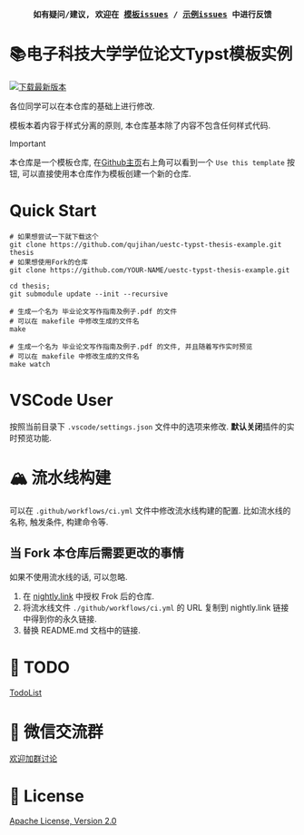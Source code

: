 <div align="center">
<strong>
<samp>

如有疑问/建议, 欢迎在 [模板issues](https://github.com/qujihan/uestc-typst-thesis-example/issues) / [示例issues](https://github.com/qujihan/uestc-typst-thesis-example/issues) 中进行反馈

</samp>
</strong>
</div>


# 📚电子科技大学学位论文Typst模板实例
[![下载最新版本](https://img.shields.io/badge/%E7%82%B9%E8%BF%99%E9%87%8C-%E4%B8%8B%E8%BD%BDrelease%E7%89%88%E6%9C%AC-red.svg "下载最新版本")](https://nightly.link/qujihan/uestc-typst-thesis-example/workflows/ci/main/thesis.zip)

各位同学可以在本仓库的基础上进行修改.

模板本着内容于样式分离的原则, 本仓库基本除了内容不包含任何样式代码.

> [!IMPORTANT]  
> 本仓库是一个模板仓库, 在[Github主页](https://github.com/qujihan/uestc-typst-thesis-example)右上角可以看到一个 `Use this template` 按钮, 可以直接使用本仓库作为模板创建一个新的仓库.

# Quick Start
```shell
# 如果想尝试一下就下载这个
git clone https://github.com/qujihan/uestc-typst-thesis-example.git thesis
# 如果想使用Fork的仓库
git clone https://github.com/YOUR-NAME/uestc-typst-thesis-example.git

cd thesis; 
git submodule update --init --recursive

# 生成一个名为 毕业论文写作指南及例子.pdf 的文件
# 可以在 makefile 中修改生成的文件名
make 

# 生成一个名为 毕业论文写作指南及例子.pdf 的文件, 并且随着写作实时预览
# 可以在 makefile 中修改生成的文件名
make watch
```

# VSCode User
按照当前目录下 `.vscode/settings.json` 文件中的选项来修改. **默认关闭**插件的实时预览功能.

# 🏔️ 流水线构建
可以在 `.github/workflows/ci.yml` 文件中修改流水线构建的配置. 比如流水线的名称, 触发条件, 构建命令等.

## 当 Fork 本仓库后需要更改的事情
如果不使用流水线的话, 可以忽略.
1. 在 [nightly.link](https://nightly.link/) 中授权 Frok 后的仓库.
2. 将流水线文件 `./github/workflows/ci.yml` 的 URL 复制到 nightly.link 链接中得到你的永久链接.
3. 替换 README.md 文档中的链接.

# 🎯 TODO
[TodoList](https://github.com/qujihan/uestc-typst-thesis-example/issues/1)

# 💬 微信交流群
[欢迎加群讨论](https://github.com/qujihan/uestc-thesis-typst-template/issues/1)

# 📜 License
[Apache License, Version 2.0](https://www.apache.org/licenses/LICENSE-2.0)